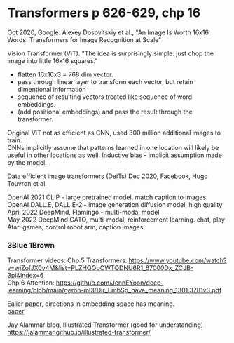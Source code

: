 # Transformers p 626-629, chp 16

Oct 2020, Google: Alexey Dosovitskiy et al., "An Image Is Worth 16x16 Words: Transformers for Image Recognition at Scale"  

Vision Transformer (ViT). 
"The idea is surprisingly simple: just chop the image into little 16x16 squares."  
 * flatten 16x16x3 = 768 dim vector. 
 * pass through linear layer to transform each vector, but retain dimentional information
 * sequence of resulting vectors treated like sequence of word embeddings.  
 * (add positional embeddings) and pass the result through the transformer.

Original ViT not as efficient as CNN, used 300 million additional images to train.  
CNNs implicitly assume that patterns learned in one location will likely be useful in other locations as well. 
Inductive bias - implicit assumption made by the model. 

Data efficient image transformers (DeiTs)  Dec 2020, Facebook, Hugo Touvron et al.

OpenAI 2021 CLIP - large pretrained model, match caption to images 
OpenAI DALL.E, DALL.E-2 - image generation diffusion model, high quality
April 2022 DeepMind, Flamingo - multi-modal model  
May 2022 DeepMind GATO, multi-modal, reinforcement learning. chat, play Atari games, control robot arm, caption images. 

### 3Blue 1Brown  
Transformer videos: 
Chp 5 Transformers: https://www.youtube.com/watch?v=wjZofJX0v4M&list=PLZHQObOWTQDNU6R1_67000Dx_ZCJB-3pi&index=6  
Chp 6 Attention: https://github.com/JennEYoon/deep-learning/blob/main/geron-ml3/Dir_EmbSp_have_meaning_1301.3781v3.pdf  

Ealier paper, directions in embedding space has meaning.  
<a href="https://github.com/JennEYoon/deep-learning/blob/main/geron-ml3/Dir_EmbSp_have_meaning_1301.3781v3.pdf" >paper</a>

Jay Alammar blog, Illustrated Transformer (good for understanding)  
https://jalammar.github.io/illustrated-transformer/  

